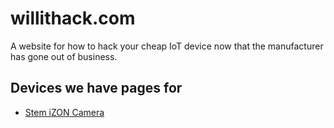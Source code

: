# willithack.com

A website for how to hack your cheap IoT device now that the manufacturer has gone out of business.

## Devices we have pages for

- [Stem iZON Camera](/izon/)
